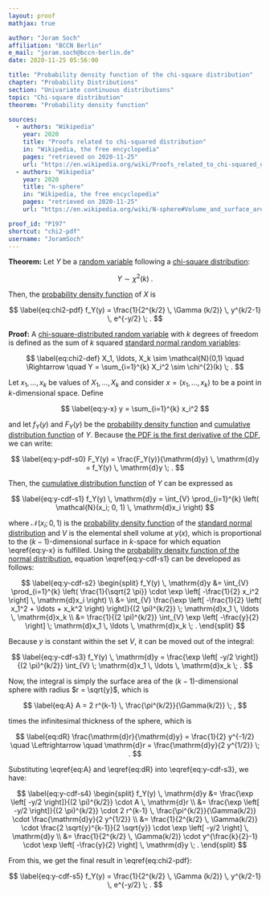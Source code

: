```yaml
---
layout: proof
mathjax: true

author: "Joram Soch"
affiliation: "BCCN Berlin"
e_mail: "joram.soch@bccn-berlin.de"
date: 2020-11-25 05:56:00

title: "Probability density function of the chi-square distribution"
chapter: "Probability Distributions"
section: "Univariate continuous distributions"
topic: "Chi-square distribution"
theorem: "Probability density function"

sources:
  - authors: "Wikipedia"
    year: 2020
    title: "Proofs related to chi-squared distribution"
    in: "Wikipedia, the free encyclopedia"
    pages: "retrieved on 2020-11-25"
    url: "https://en.wikipedia.org/wiki/Proofs_related_to_chi-squared_distribution#Derivation_of_the_pdf_for_k_degrees_of_freedom"
  - authors: "Wikipedia"
    year: 2020
    title: "n-sphere"
    in: "Wikipedia, the free encyclopedia"
    pages: "retrieved on 2020-11-25"
    url: "https://en.wikipedia.org/wiki/N-sphere#Volume_and_surface_area"

proof_id: "P197"
shortcut: "chi2-pdf"
username: "JoramSoch"
---
```



**Theorem:** Let $Y$ be a [random variable](/D/rvar) following a [chi-square distribution](/D/chi2):

$$ \label{eq:chi2}
Y \sim \chi^{2}(k) \; .
$$

Then, the [probability density function](/D/pdf) of $X$ is

$$ \label{eq:chi2-pdf}
f_Y(y) = \frac{1}{2^{k/2} \, \Gamma (k/2)} \, y^{k/2-1} \, e^{-y/2} \; .
$$


**Proof:** A [chi-square-distributed random variable](/D/chi2) with $k$ degrees of freedom is defined as the sum of $k$ squared [standard normal random variables](/D/snorm):

$$ \label{eq:chi2-def}
X_1, \ldots, X_k \sim \mathcal{N}(0,1) \quad \Rightarrow \quad Y = \sum_{i=1}^{k} X_i^2 \sim \chi^{2}(k) \; .
$$

Let $x_1, \ldots, x_k$ be values of $X_1, \ldots, X_k$ and consider $x = \left( x_1, \ldots, x_k \right)$ to be a point in $k$-dimensional space. Define

$$ \label{eq:y-x}
y = \sum_{i=1}^{k} x_i^2
$$

and let $f_Y(y)$ and $F_Y(y)$ be the [probability density function](/D/pdf) and [cumulative distribution function](/D/cdf) of $Y$. Because [the PDF is the first derivative of the CDF](/P/pdf-cdf), we can write:

$$ \label{eq:y-pdf-s0}
F_Y(y) = \frac{F_Y(y)}{\mathrm{d}y} \, \mathrm{d}y = f_Y(y) \, \mathrm{d}y \; .
$$

Then, the [cumulative distribution function](/D/cdf) of $Y$ can be expressed as

$$ \label{eq:y-cdf-s1}
f_Y(y) \, \mathrm{d}y = \int_{V} \prod_{i=1}^{k} \left( \mathcal{N}(x_i; 0, 1) \, \mathrm{d}x_i \right)
$$

where $\mathcal{N}(x_i; 0, 1)$ is the [probability density function](/D/pdf) of the [standard normal distribution](/D/snorm) and $V$ is the elemental shell volume at $y(x)$, which is proportional to the $(k-1)$-dimensional surface in $k$-space for which equation \eqref{eq:y-x} is fulfilled. Using the [probability density function of the normal distribution](/D/norm-pdf), equation \eqref{eq:y-cdf-s1} can be developed as follows:

$$ \label{eq:y-cdf-s2}
\begin{split}
f_Y(y) \, \mathrm{d}y &= \int_{V} \prod_{i=1}^{k} \left( \frac{1}{\sqrt{2 \pi}} \cdot \exp \left[ -\frac{1}{2} x_i^2 \right] \, \mathrm{d}x_i \right) \\
&= \int_{V} \frac{\exp \left[ -\frac{1}{2} \left( x_1^2 + \ldots + x_k^2 \right) \right]}{(2 \pi)^{k/2}} \; \mathrm{d}x_1 \, \ldots \, \mathrm{d}x_k \\
&= \frac{1}{(2 \pi)^{k/2}} \int_{V} \exp \left[ -\frac{y}{2} \right] \; \mathrm{d}x_1 \, \ldots \, \mathrm{d}x_k \; .
\end{split}
$$

Because $y$ is constant within the set $V$, it can be moved out of the integral:

$$ \label{eq:y-cdf-s3}
f_Y(y) \, \mathrm{d}y = \frac{\exp \left[ -y/2 \right]}{(2 \pi)^{k/2}} \int_{V} \; \mathrm{d}x_1 \, \ldots \, \mathrm{d}x_k \; .
$$

Now, the integral is simply the surface area of the $(k-1)$-dimensional sphere with radius $r = \sqrt{y}$, which is

$$ \label{eq:A}
A = 2 r^{k-1} \, \frac{\pi^{k/2}}{\Gamma(k/2)} \; ,
$$

times the infinitesimal thickness of the sphere, which is

$$ \label{eq:dR}
\frac{\mathrm{d}r}{\mathrm{d}y} = \frac{1}{2} y^{-1/2} \quad \Leftrightarrow \quad \mathrm{d}r = \frac{\mathrm{d}y}{2 y^{1/2}} \; .
$$

Substituting \eqref{eq:A} and \eqref{eq:dR} into \eqref{eq:y-cdf-s3}, we have:

$$ \label{eq:y-cdf-s4}
\begin{split}
f_Y(y) \, \mathrm{d}y &= \frac{\exp \left[ -y/2 \right]}{(2 \pi)^{k/2}} \cdot A \, \mathrm{d}r \\
&= \frac{\exp \left[ -y/2 \right]}{(2 \pi)^{k/2}} \cdot 2 r^{k-1} \, \frac{\pi^{k/2}}{\Gamma(k/2)} \cdot \frac{\mathrm{d}y}{2 y^{1/2}} \\
&= \frac{1}{2^{k/2} \, \Gamma(k/2)} \cdot \frac{2 \sqrt{y}^{k-1}}{2 \sqrt{y}} \cdot \exp \left[ -y/2 \right] \, \mathrm{d}y \\
&= \frac{1}{2^{k/2} \, \Gamma(k/2)} \cdot y^{\frac{k}{2}-1} \cdot \exp \left[ -\frac{y}{2} \right] \, \mathrm{d}y \; .
\end{split}
$$

From this, we get the final result in \eqref{eq:chi2-pdf}:

$$ \label{eq:y-cdf-s5}
f_Y(y) = \frac{1}{2^{k/2} \, \Gamma (k/2)} \, y^{k/2-1} \, e^{-y/2} \; .
$$
